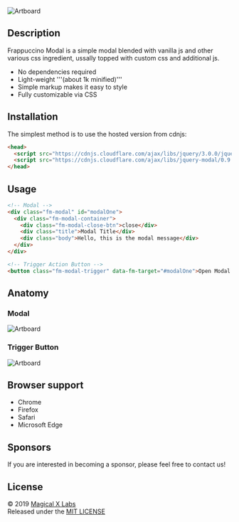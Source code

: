![Artboard](https://user-images.githubusercontent.com/19171147/62989401-c201cf80-be15-11e9-9cdc-6bebced7df29.png)

## Description 
Frappuccino Modal is a simple modal blended with vanilla js and other various css ingredient, ussally topped with custom css and additional js.

- No dependencies required
- Light-weight '''(about 1k minified)'''
- Simple markup makes it easy to style
- Fully customizable via CSS

## Installation 
The simplest method is to use the hosted version from cdnjs:


```html
<head>
  <script src="https://cdnjs.cloudflare.com/ajax/libs/jquery/3.0.0/jquery.min.js"></script>
  <script src="https://cdnjs.cloudflare.com/ajax/libs/jquery-modal/0.9.1/jquery.modal.min.js"></script>
</head>
```


## Usage

```html
<!-- Modal -->
<div class="fm-modal" id="modalOne">
  <div class="fm-modal-container">
    <div class="fm-modal-close-btn">close</div>
    <div class="title">Modal Title</div>
    <div class="body">Hello, this is the modal message</div>
  </div>
</div>

<!-- Trigger Action Button -->
<button class="fm-modal-trigger" data-fm-target="#modalOne">Open Modal One</button>

```


## Anatomy 

### Modal
![Artboard](https://user-images.githubusercontent.com/19171147/62988656-1c4d6100-be13-11e9-915a-2ea217d90bcb.png)

### Trigger Button
![Artboard](https://user-images.githubusercontent.com/19171147/62989264-4dc72c00-be15-11e9-8600-0953bb19ef9b.png)



## Browser support
- Chrome
- Firefox
- Safari
- Microsoft Edge

## Sponsors
If you are interested in becoming a sponsor, please feel free to contact us!

## License
© 2019 [Magical X Labs](https://dorianbrown.io)  
Released under the [MIT LICENSE](http://opensource.org/licenses/MIT)


